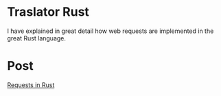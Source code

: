 # Traslator Rust

I have explained in great detail how web requests are implemented in the great Rust language.

# Post

[Requests in Rust](https://blog-0xnullsec.vercel.app/requests_rust)
